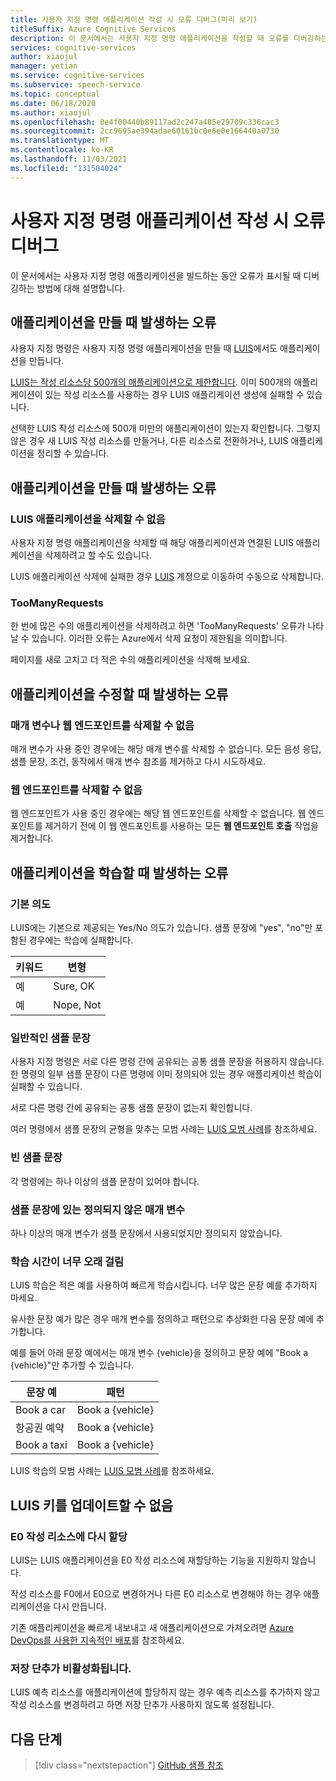 ```yaml
---
title: 사용자 지정 명령 애플리케이션 작성 시 오류 디버그(미리 보기)
titleSuffix: Azure Cognitive Services
description: 이 문서에서는 사용자 지정 명령 애플리케이션을 작성할 때 오류를 디버깅하는 방법에 대해 알아봅니다.
services: cognitive-services
author: xiaojul
manager: yetian
ms.service: cognitive-services
ms.subservice: speech-service
ms.topic: conceptual
ms.date: 06/18/2020
ms.author: xiaojul
ms.openlocfilehash: 0e4f00440b89117ad2c247a485e29709c336cac3
ms.sourcegitcommit: 2cc9695ae394adae60161bc0e6e0e166440a0730
ms.translationtype: MT
ms.contentlocale: ko-KR
ms.lasthandoff: 11/03/2021
ms.locfileid: "131504024"
---
```

# <a name="debug-errors-when-authoring-a-custom-commands-application"></a>사용자 지정 명령 애플리케이션 작성 시 오류 디버그

이 문서에서는 사용자 지정 명령 애플리케이션을 빌드하는 동안 오류가 표시될 때 디버깅하는 방법에 대해 설명합니다. 

## <a name="errors-when-creating-an-application"></a>애플리케이션을 만들 때 발생하는 오류
사용자 지정 명령은 사용자 지정 명령 애플리케이션을 만들 때 [LUIS](https://www.luis.ai/)에서도 애플리케이션을 만듭니다. 

[LUIS는 작성 리소스당 500개의 애플리케이션으로 제한합니다](../luis/luis-limits.md). 이미 500개의 애플리케이션이 있는 작성 리소스를 사용하는 경우 LUIS 애플리케이션 생성에 실패할 수 있습니다. 

선택한 LUIS 작성 리소스에 500개 미만의 애플리케이션이 있는지 확인합니다. 그렇지 않은 경우 새 LUIS 작성 리소스를 만들거나, 다른 리소스로 전환하거나, LUIS 애플리케이션을 정리할 수 있습니다.  

## <a name="errors-when-deleting-an-application"></a>애플리케이션을 만들 때 발생하는 오류
### <a name="cant-delete-luis-application"></a>LUIS 애플리케이션을 삭제할 수 없음
사용자 지정 명령 애플리케이션을 삭제할 때 해당 애플리케이션과 연결된 LUIS 애플리케이션을 삭제하려고 할 수도 있습니다.

LUIS 애플리케이션 삭제에 실패한 경우 [LUIS](https://www.luis.ai/) 계정으로 이동하여 수동으로 삭제합니다.

### <a name="toomanyrequests"></a>TooManyRequests
한 번에 많은 수의 애플리케이션을 삭제하려고 하면 'TooManyRequests' 오류가 나타날 수 있습니다. 이러한 오류는 Azure에서 삭제 요청이 제한됨을 의미합니다. 

페이지를 새로 고치고 더 적은 수의 애플리케이션을 삭제해 보세요.

## <a name="errors-when-modifying-an-application"></a>애플리케이션을 수정할 때 발생하는 오류

### <a name="cant-delete-a-parameter-or-a-web-endpoint"></a>매개 변수나 웹 엔드포인트를 삭제할 수 없음
매개 변수가 사용 중인 경우에는 해당 매개 변수를 삭제할 수 없습니다. 모든 음성 응답, 샘플 문장, 조건, 동작에서 매개 변수 참조를 제거하고 다시 시도하세요.

### <a name="cant-delete-a-web-endpoint"></a>웹 엔드포인트를 삭제할 수 없음
웹 엔드포인트가 사용 중인 경우에는 해당 웹 엔드포인트를 삭제할 수 없습니다. 웹 엔드포인트를 제거하기 전에 이 웹 엔드포인트를 사용하는 모든 **웹 엔드포인트 호출** 작업을 제거합니다.

## <a name="errors-when-training-an-application"></a>애플리케이션을 학습할 때 발생하는 오류
### <a name="built-in-intents"></a>기본 의도
LUIS에는 기본으로 제공되는 Yes/No 의도가 있습니다. 샘플 문장에 "yes", "no"만 포함된 경우에는 학습에 실패합니다. 

| 키워드 | 변형 | 
| ------- | --------- | 
| 예 | Sure, OK |
| 예 | Nope, Not | 

### <a name="common-sample-sentences"></a>일반적인 샘플 문장
사용자 지정 명령은 서로 다른 명령 간에 공유되는 공통 샘플 문장을 허용하지 않습니다. 한 명령의 일부 샘플 문장이 다른 명령에 이미 정의되어 있는 경우 애플리케이션 학습이 실패할 수 있습니다. 

서로 다른 명령 간에 공유되는 공통 샘플 문장이 없는지 확인합니다. 

여러 명령에서 샘플 문장의 균형을 맞추는 모범 사례는 [LUIS 모범 사례](../luis/luis-concept-best-practices.md)를 참조하세요.

### <a name="empty-sample-sentences"></a>빈 샘플 문장
각 명령에는 하나 이상의 샘플 문장이 있어야 합니다.

### <a name="undefined-parameter-in-sample-sentences"></a>샘플 문장에 있는 정의되지 않은 매개 변수
하나 이상의 매개 변수가 샘플 문장에서 사용되었지만 정의되지 않았습니다.

### <a name="training-takes-too-long"></a>학습 시간이 너무 오래 걸림
LUIS 학습은 적은 예를 사용하여 빠르게 학습시킵니다. 너무 많은 문장 예를 추가하지 마세요. 

유사한 문장 예가 많은 경우 매개 변수를 정의하고 패턴으로 추상화한 다음 문장 예에 추가합니다.

예를 들어 아래 문장 예에서는 매개 변수 {vehicle}을 정의하고 문장 예에 "Book a {vehicle}"만 추가할 수 있습니다.

| 문장 예 | 패턴 | 
| ------- | ------- | 
| Book a car | Book a {vehicle} | 
| 항공권 예약 | Book a {vehicle} |
| Book a taxi | Book a {vehicle} |

LUIS 학습의 모범 사례는 [LUIS 모범 사례](../luis/luis-concept-best-practices.md)를 참조하세요.

## <a name="cant-update-luis-key"></a>LUIS 키를 업데이트할 수 없음
### <a name="reassign-to-e0-authoring-resource"></a>E0 작성 리소스에 다시 할당
LUIS는 LUIS 애플리케이션을 E0 작성 리소스에 재할당하는 기능을 지원하지 않습니다.

작성 리소스를 F0에서 E0으로 변경하거나 다른 E0 리소스로 변경해야 하는 경우 애플리케이션을 다시 만듭니다. 

기존 애플리케이션을 빠르게 내보내고 새 애플리케이션으로 가져오려면 [Azure DevOps를 사용한 지속적인 배포](./how-to-custom-commands-deploy-cicd.md)를 참조하세요.

### <a name="save-button-is-disabled"></a>저장 단추가 비활성화됩니다.
LUIS 예측 리소스를 애플리케이션에 할당하지 않는 경우 예측 리소스를 추가하지 않고 작성 리소스를 변경하려고 하면 저장 단추가 사용하지 않도록 설정됩니다.

## <a name="next-steps"></a>다음 단계

> [!div class="nextstepaction"]
> [GitHub 샘플 참조](https://aka.ms/speech/cc-samples)
